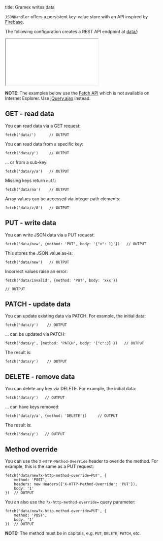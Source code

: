title: Gramex writes data

`JSONHandler` offers a persistent key-value store with an API inspired by
[Firebase](https://www.firebase.com/docs/rest/api/).

The following configuration creates a REST API endpoint at [data/](data/):

<iframe src="gramex.yaml"></iframe>

**NOTE**: The examples below use the [Fetch API][fetch-api] which is not
available on Internet Explorer. Use [jQuery.ajax][jquery-ajax] instead.

[fetch-api]: https://developer.mozilla.org/en-US/docs/Web/API/Fetch_API/Using_Fetch
[jquery-ajax]: http://api.jquery.com/jquery.ajax/

## GET - read data

You can read data via a GET request:

    fetch('data/')      // OUTPUT

You can read data from a specific key:

    fetch('data/y')     // OUTPUT

... or from a sub-key:

    fetch('data/y/a')   // OUTPUT

Missing keys return `null`:

    fetch('data/na')    // OUTPUT

Array values can be accessed via integer path elements:

    fetch('data/z/0')   // OUTPUT

## PUT - write data

You can write JSON data via a PUT request:

    fetch('data/new', {method: 'PUT', body: '{"x": 1}'})   // OUTPUT

This stores the JSON value as-is:

    fetch('data/new')   // OUTPUT

Incorrect values raise an error:

    fetch('data/invalid', {method: 'PUT', body: 'xxx'})

    // OUTPUT

## PATCH - update data

You can update existing data via PATCH. For example, the initial data:

    fetch('data/y')    // OUTPUT

... can be updated via PATCH:

    fetch('data/y', {method: 'PATCH', body: '{"c":3}'})   // OUTPUT

The result is:

    fetch('data/y')    // OUTPUT

## DELETE - remove data

You can delete any key via DELETE. For example, the initial data:

    fetch('data/y')   // OUTPUT

... can have keys removed:

    fetch('data/y/a', {method: 'DELETE'})     // OUTPUT

The result is:

    fetch('data/y')   // OUTPUT

## Method override

You can use the `X-HTTP-Method-Override` header to overide the method. For
example, this is the same as a PUT request:

    fetch('data/new?x-http-method-override=PUT', {
        method: 'POST',
        headers: new Headers({'X-HTTP-Method-Override': 'PUT'}),
        body: '1'
    })  // OUTPUT

You an also use the `?x-http-method-override=` query parameter:

    fetch('data/new?x-http-method-override=PUT', {
        method: 'POST',
        body: '1'
    })  // OUTPUT

**NOTE:** The method must be in capitals, e.g. `PUT`, `DELETE`, `PATCH`, etc.

<script>
function run(element) {
  var text = element.textContent
  if (text.match(/OUTPUT/))
    eval(text).then(function(response) {
      return response.text()
    }).then(function(result) {
      element.textContent = text.replace(/OUTPUT/, 'returns: ' + result)
    })
}

var pre = document.querySelectorAll('pre')
for (var i=0, l=pre.length; i<l; i++)
  run(pre[i])
</script>
